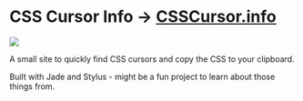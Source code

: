 # CSS Cursor Info → [CSSCursor.info](http://CSSCursor.info)

![](http://wes.io/draG/content)

A small site to quickly find CSS cursors and copy the CSS to your clipboard.

Built with Jade and Stylus - might be a fun project to learn about those things from.



